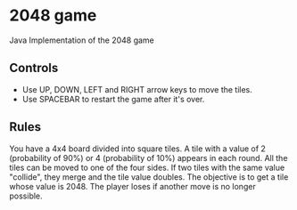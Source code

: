 # 2048 game
Java Implementation of the 2048 game

## Controls

- Use UP, DOWN, LEFT and RIGHT arrow keys to move the tiles.
- Use SPACEBAR to restart the game after it's over.

## Rules

You have a 4x4 board divided into square tiles. A tile with a value of 2 (probability of 90%) or 4 (probability of 10%) appears in each round. All the tiles can be moved to one of the four sides. If two tiles with the same value "collide", they merge and the tile value doubles. The objective is to get a tile whose value is 2048. The player loses if another move is no longer possible.
